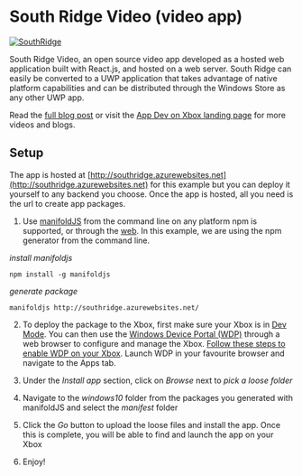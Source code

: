 # South Ridge Video (video app)

[![SouthRidge](http://imgur.com/3lSmSJd.png)](https://www.youtube.com/watch?v=Gj8IWdeYunQ)

South Ridge Video, an open source video app developed as a hosted web application built with React.js, and hosted on a web server. South Ridge can easily be converted to a UWP application that takes advantage of native platform capabilities and can be distributed through the Windows Store as any other UWP app. 

Read the [full blog post](https://blogs.windows.com) or visit the [App Dev on Xbox landing page](http://aka.ms/xboxappdev) for more videos and blogs.

## Setup

The app is hosted at [http://southridge.azurewebsites.net](http://southridge.azurewebsites.net) for this example but you can deploy it yourself to any backend you choose. Once the app is hosted, all you need is the url to create app packages.

1. Use [manifoldJS](http://manifoldjs.com/) from the command line on any platform npm is supported, or through the [web](http://manifoldjs.com/generator). In this example, we are using the npm generator from the command line. 

  *install manifoldjs*
  ```
  npm install -g manifoldjs
  ```

  *generate package*
  ```
  manifoldjs http://southridge.azurewebsites.net/
  ```

2. To deploy the package to the Xbox, first make sure your Xbox is in [Dev Mode](https://msdn.microsoft.com/en-us/windows/uwp/xbox-apps/devkit-activation). You can then use the [Windows Device Portal (WDP)](https://msdn.microsoft.com/en-us/windows/uwp/debug-test-perf/device-portal) through a web browser to configure and manage the Xbox. [Follow these steps to enable WDP on your Xbox](https://msdn.microsoft.com/en-us/windows/uwp/debug-test-perf/device-portal-xbox?f=255&MSPPError=-2147217396). Launch WDP in your favourite browser and navigate to the Apps tab.

3. Under the *Install app* section, click on *Browse* next to *pick a loose folder* 

4. Navigate to the *windows10* folder from the packages you generated with manifoldJS and select the *manifest* folder

5. Click the *Go* button to upload the loose files and install the app. Once this is complete, you will be able to find and launch the app on your Xbox

6. Enjoy!
